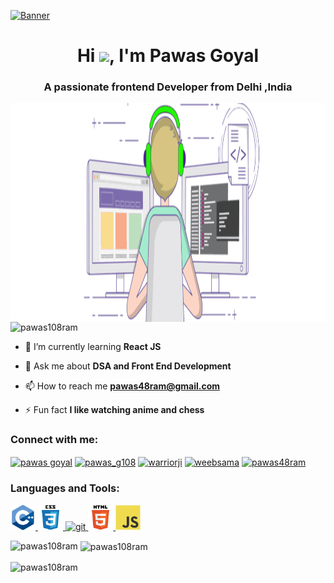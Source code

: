 [![Banner](https://example.com/banner.jpg)](https://example.com)
<h1 align="center">Hi <img src="https://media.giphy.com/media/v1.Y2lkPTc5MGI3NjExNWQyMjlmNjIwMjU1MTJjMjQzYzg2NTEzM2JiNDBkNmFmMjA2ZDhiOCZjdD1n/26u4cqVR8dsmedTJ6/giphy.gif" height="60">, I'm Pawas Goyal</h1>
<h3 align="center">A passionate frontend Developer from Delhi ,India</h3>
<img align="right" alt="Coding" height="350" src="https://raw.githubusercontent.com/leorrose/leorrose/master/readme_header.gif">

<p align="left"> <img src="https://komarev.com/ghpvc/?username=pawas108ram&label=Profile%20views&color=0e75b6&style=flat" alt="pawas108ram" /> </p>



- 🌱 I’m currently learning **React JS**

- 💬 Ask me about **DSA and Front End Development**

- 📫 How to reach me **pawas48ram@gmail.com**

- ⚡ Fun fact **I like watching anime and chess**

<h3 align="left">Connect with me:</h3>
<p align="left">
<a href="https://linkedin.com/in/pawas goyal" target="blank"><img align="center" src="https://raw.githubusercontent.com/rahuldkjain/github-profile-readme-generator/master/src/images/icons/Social/linked-in-alt.svg" alt="pawas goyal" height="30" width="40" /></a>
<a href="https://www.codechef.com/users/pawas_g108" target="blank"><img align="center" src="https://cdn.jsdelivr.net/npm/simple-icons@3.1.0/icons/codechef.svg" alt="pawas_g108" height="30" width="40" /></a>
<a href="https://codeforces.com/profile/warriorji" target="blank"><img align="center" src="https://raw.githubusercontent.com/rahuldkjain/github-profile-readme-generator/master/src/images/icons/Social/codeforces.svg" alt="warriorji" height="30" width="40" /></a>
<a href="https://www.leetcode.com/weebsama" target="blank"><img align="center" src="https://raw.githubusercontent.com/rahuldkjain/github-profile-readme-generator/master/src/images/icons/Social/leet-code.svg" alt="weebsama" height="30" width="40" /></a>
<a href="https://auth.geeksforgeeks.org/user/pawas48ram" target="blank"><img align="center" src="https://raw.githubusercontent.com/rahuldkjain/github-profile-readme-generator/master/src/images/icons/Social/geeks-for-geeks.svg" alt="pawas48ram" height="30" width="40" /></a>
</p>

<h3 align="left">Languages and Tools:</h3>
<p align="left"> <a href="https://www.w3schools.com/cpp/" target="_blank" rel="noreferrer"> <img src="https://raw.githubusercontent.com/devicons/devicon/master/icons/cplusplus/cplusplus-original.svg" alt="cplusplus" width="40" height="40"/> </a> <a href="https://www.w3schools.com/css/" target="_blank" rel="noreferrer"> <img src="https://raw.githubusercontent.com/devicons/devicon/master/icons/css3/css3-original-wordmark.svg" alt="css3" width="40" height="40"/> </a> <a href="https://git-scm.com/" target="_blank" rel="noreferrer"> <img src="https://www.vectorlogo.zone/logos/git-scm/git-scm-icon.svg" alt="git" width="40" height="40"/> </a> <a href="https://www.w3.org/html/" target="_blank" rel="noreferrer"> <img src="https://raw.githubusercontent.com/devicons/devicon/master/icons/html5/html5-original-wordmark.svg" alt="html5" width="40" height="40"/> </a> <a href="https://developer.mozilla.org/en-US/docs/Web/JavaScript" target="_blank" rel="noreferrer"> <img src="https://raw.githubusercontent.com/devicons/devicon/master/icons/javascript/javascript-original.svg" alt="javascript" width="40" height="40"/> </a> </p>

<p><img align="left" src="https://github-readme-stats.vercel.app/api/top-langs?username=pawas108ram&show_icons=true&locale=en&layout=compact" alt="pawas108ram" /></p>

<p>&nbsp;<img align="center" src="https://github-readme-stats.vercel.app/api?username=pawas108ram&show_icons=true&locale=en" alt="pawas108ram" /></p>

<p><img align="center" src="https://github-readme-streak-stats.herokuapp.com/?user=pawas108ram&" alt="pawas108ram" /></p>
